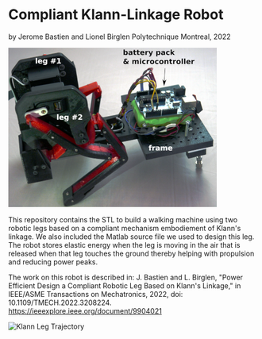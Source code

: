 # Compliant Klann-Linkage Robot
by Jerome Bastien and Lionel Birglen
Polytechnique Montreal, 2022

![Klann Robot](RobotJerome1.png?raw=true "Title")

This repository contains the STL to build a walking machine using two robotic legs based on a compliant mechanism embodiement of Klann's linkage. We also included the Matlab source file we used to design this leg. The robot stores elastic energy when the leg is moving in the air that is released when that leg touches the ground thereby helping with propulsion and reducing power peaks.

The work on this robot is described in:
J. Bastien and L. Birglen, "Power Efficient Design a Compliant Robotic Leg Based on Klann's Linkage," in IEEE/ASME Transactions on Mechatronics, 2022, doi: 10.1109/TMECH.2022.3208224.
https://ieeexplore.ieee.org/document/9904021

![Klann Leg Trajectory](CompliantKlannLegVideoTracking.gif?raw=true "Title")
